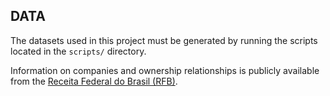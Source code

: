 <h2>DATA</h2>

The datasets used in this project must be generated by running the scripts located in the `scripts/` directory.

Information on companies and ownership relationships is publicly available from the [Receita Federal do Brasil (RFB)](https://arquivos.receitafederal.gov.br/dados/cnpj/dados_abertos_cnpj/).
